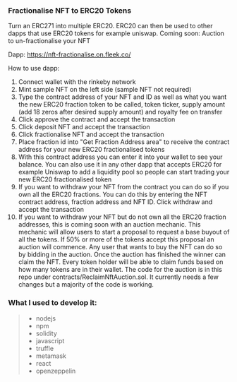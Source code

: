 ### Fractionalise NFT to ERC20 Tokens
Turn an ERC271 into multiple ERC20. ERC20 can then be used to other dapps that use ERC20 tokens for example uniswap.
Coming soon: Auction to un-fractionalise your NFT

Dapp: https://nft-fractionalise.on.fleek.co/

How to use dapp:
1) Connect wallet with the rinkeby network
2) Mint sample NFT on the left side (sample NFT not required)
3) Type the contract address of your NFT and ID as well as what you want the new ERC20 fraction token to be called, token ticker, supply amount (add 18 zeros after desired supply amount) and royalty fee on transfer
4) Click approve the contract and accept the transaction
5) Click deposit NFT and accept the transaction
6) Click fractionalise NFT and accept the transaction
7) Place fraction id into "Get Fraction Address area" to receive the contract address for your new ERC20 fractionalised tokens
8) With this contract address you can enter it into your wallet to see your balance. You can also use it in any other dapp that accepts ERC20 for example Uniswap to add a liquidity pool so people can start trading your new ERC20 fractionalised token
9) If you want to withdraw your NFT from the contract you can do so if you own all the ERC20 fractions. You can do this by entering the NFT contract address, fraction address and NFT ID. Click withdraw and accept the transaction
10) If you want to withdraw your NFT but do not own all the ERC20 fraction addresses, this is coming soon with an auction mechanic. This mechanic will allow users to start a proposal to request a base buyout of all the tokens. If 50% or more of the tokens accept this proposal an auction will commence. Any user that wants to buy the NFT can do so by bidding in the auction. Once the auction has finished the winner can claim the NFT. Every token holder will be able to claim funds based on how many tokens are in their wallet. The code for the auction is in this repo under contracts/ReclaimNftAuction.sol. It currently needs a few changes but a majority of the code is working.

### What I used to develop it:

> * nodejs
> * npm
> * solidity
> * javascript
> * truffle
> * metamask
> * react
> * openzeppelin
